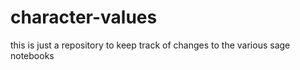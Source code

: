 # character-values

this is just a repository to keep track of changes to the various sage notebooks 
